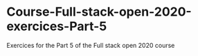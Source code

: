 # Course-Full-stack-open-2020-exercices-Part-5
Exercices for the Part 5 of the Full stack open 2020 course
